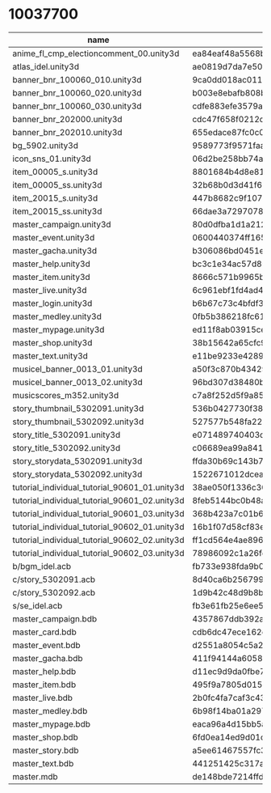# 10037700

|           name           |            hash                |attr|category|decrypt_key|
| ------------------------ | ------------------------------ | -- | ------ | -- |
|anime_fl_cmp_electioncomment_00.unity3d|ea84eaf48a5568b0878e2ddf6b2cd6ce|1|every|null|
|atlas_idel.unity3d|ae0819d7da7e50be38e9c9df50e4a9db|1|common|null|
|banner_bnr_100060_010.unity3d|9ca0dd018ac01139cf3cbcd430ea371b|1|every|null|
|banner_bnr_100060_020.unity3d|b003e8ebafb808be7ffc80626d9a45f0|1|every|null|
|banner_bnr_100060_030.unity3d|cdfe883efe3579abd88fd7c78a00df27|1|every|null|
|banner_bnr_202000.unity3d|cdc47f658f0212dd995c2aa4a4ebf322|1|every|null|
|banner_bnr_202010.unity3d|655edace87fc0c0ef6955ffab97e6b7e|1|every|null|
|bg_5902.unity3d|9589773f9571faaaadda3cdf0d2d3fc8|1|every|null|
|icon_sns_01.unity3d|06d2be258bb74a0c15498ff4589a88eb|1|every|null|
|item_00005_s.unity3d|8801684b4d8e81755770564540f66155|1|common|null|
|item_00005_ss.unity3d|32b68b0d3d41f6e7e9482bf7bec1ac95|1|every|null|
|item_20015_s.unity3d|447b8682c9f1075fb55121b3ecfcb82a|1|common|null|
|item_20015_ss.unity3d|66dae3a7297078905bee973e56d3b653|1|every|null|
|master_campaign.unity3d|80d0dfba1d1a21265ce48640d273badf|1|every|null|
|master_event.unity3d|0600440374ff165541554555e02dbf75|1|every|null|
|master_gacha.unity3d|b306086bd0451e04be2e2e68be9d66be|1|every|null|
|master_help.unity3d|bc3c1e34ac57d80f218110ffcee02c73|1|every|null|
|master_item.unity3d|8666c571b9965bc840bf2042d03e0b3a|1|every|null|
|master_live.unity3d|6c961ebf1fd4ad46f258dd57f798a06b|1|every|null|
|master_login.unity3d|b6b67c73c4bfdf3a425c35563164d82d|1|every|null|
|master_medley.unity3d|0fb5b386218fc6137b1bb572b0e0e2a3|1|every|null|
|master_mypage.unity3d|ed11f8ab03915cef212071c70bcc17b2|1|every|null|
|master_shop.unity3d|38b15642a65cfc91206c490c255d00d2|1|every|null|
|master_text.unity3d|e11be9233e4289a4817fe1d9fe85630b|1|every|null|
|musicel_banner_0013_01.unity3d|a50f3c870b4342993b9dce7c36593d32|1|every|null|
|musicel_banner_0013_02.unity3d|96bd307d38480b6891bbabe916ba1504|1|every|null|
|musicscores_m352.unity3d|c7a8f252d5f9a852dfd0cdb24ecb07d9|1|every|null|
|story_thumbnail_5302091.unity3d|536b0427730f38f7d8e19973cc75d3a4|1|every|null|
|story_thumbnail_5302092.unity3d|527577b548fa2257ba1f747d30685e3c|1|every|null|
|story_title_5302091.unity3d|e071489740403d2fa57e78cdbbc65cfd|1|every|null|
|story_title_5302092.unity3d|c06689ea99a84148dca4178e19ea231d|1|every|null|
|story_storydata_5302091.unity3d|ffda30b69c143b7e23639959ef029e32|1|every|null|
|story_storydata_5302092.unity3d|1522671012dceaa296efe548e41c52e8|1|every|null|
|tutorial_individual_tutorial_90601_01.unity3d|38ae050f1336c3016773a3ae2e17f20c|1|every|null|
|tutorial_individual_tutorial_90601_02.unity3d|8feb5144bc0b48ae14d162f59521c8b1|1|every|null|
|tutorial_individual_tutorial_90601_03.unity3d|368b423a7c01b6c13c1a56c23933c381|1|every|null|
|tutorial_individual_tutorial_90602_01.unity3d|16b1f07d58cf83ef24c37d9923937039|1|every|null|
|tutorial_individual_tutorial_90602_02.unity3d|ff1cd564e4ae8966d3b7b6968bf84c72|1|every|null|
|tutorial_individual_tutorial_90602_03.unity3d|78986092c1a26fe277b92620d32fb29b|1|every|null|
|b/bgm_idel.acb|fb733e938fda9b0959abe7f76ebd28e3|0|common|null|
|c/story_5302091.acb|8d40ca6b256799e012313504c4c81c6d|0|every|null|
|c/story_5302092.acb|1d9b42c48d9b8bb57e8f655ef7634314|0|every|null|
|s/se_idel.acb|fb3e61fb25e6ee5e83553fa0b22973b2|0|common|null|
|master_campaign.bdb|4357867ddb392a422957a6bfa28e7c4e|1|every|null|
|master_card.bdb|cdb6dc47ece162ce73dc6dc7d5d56d99|1|every|null|
|master_event.bdb|d2551a8054c5a2a5ca0db346e667c420|1|every|null|
|master_gacha.bdb|411f94144a605874caff89e217ccbf19|1|every|null|
|master_help.bdb|d11ec9d9da0fbe702d86805f3cf6a5c7|1|every|null|
|master_item.bdb|495f9a7805d0151bee9bc7752a787210|1|every|null|
|master_live.bdb|2b0fc4fa7caf3c43c1044c58e5d336be|1|every|null|
|master_medley.bdb|6b98f14ba01a29798c2f731c295a1f9d|1|every|null|
|master_mypage.bdb|eaca96a4d15bb5a438b090dceb56faa8|1|every|null|
|master_shop.bdb|6fd0ea14ed9d01c1d4f16853403b3d48|1|every|null|
|master_story.bdb|a5ee61467557fc3612e49eb26b7500c3|1|every|null|
|master_text.bdb|441251425c317ada49549288ec25d5ed|1|every|null|
|master.mdb|de148bde7214ffd95f2c25772b4e71aa|1|every|null|